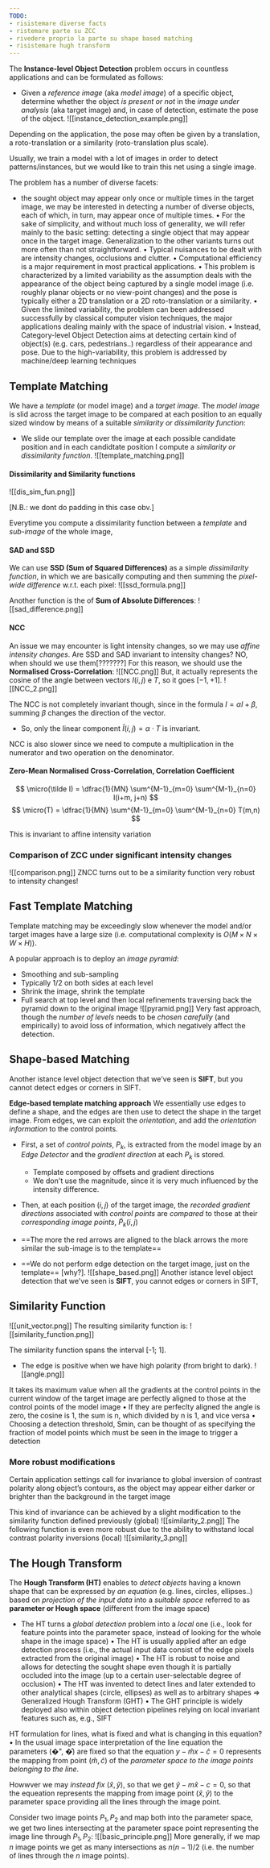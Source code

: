 ```yaml
---
TODO:
- risistemare diverse facts
- ristemare parte su ZCC
- rivedere proprio la parte su shape based matching
- risistemare hugh transform
---
```



The __Instance-level Object Detection__ problem occurs in countless applications and can be formulated as follows:
- Given a _reference image_ (aka _model image_) of a specific object, determine whether the object _is present or not_ in the _image under analysis_ (aka target image) and, in case of detection, estimate the pose of the object.
![[instance_detection_example.png]]

Depending on the application, the pose may often be given by a translation, a roto-translation or a similarity (roto-translation plus scale).

Usually, we train a model with a lot of images in order to detect patterns/instances, but we would like to train this net using a single image. 


The problem has a number of diverse facets: 
- the sought object may appear only once or multiple times in the target image, we may be interested in detecting a number of diverse objects, each of which, in turn, may appear once of multiple times. • For the sake of simplicity, and without much loss of generality, we will refer mainly to the basic setting: detecting a single object that may appear once in the target image. Generalization to the other variants turns out more often than not straightforward. • Typical nuisances to be dealt with are intensity changes, occlusions and clutter. • Computational efficiency is a major requirement in most practical applications. • This problem is characterized by a limited variability as the assumption deals with the appearance of the object being captured by a single model image (i.e. roughly planar objects or no view-point changes) and the pose is typically either a 2D translation or a 2D roto-translation or a similarity. • Given the limited variability, the problem can been addressed successfully by classical computer vision techniques, the major applications dealing mainly with the space of industrial vision. • Instead, Category-level Object Detection aims at detecting certain kind of object(s) (e.g. cars, pedestrians..) regardless of their appearance and pose. Due to the high-variability, this problem is addressed by machine/deep learning techniques

## Template Matching
We have a _template_ (or model image) and a _target image_.
The _model image_ is slid across the target image to be compared at each position to an equally sized window by means of a suitable _similarity or dissimilarity function_:
- We slide our template over the image at each possible candidate position and in each candidtate position I compute a _similarity or dissimilarity function_. 
![[template_matching.png]]

#### Dissimilarity and Similarity functions
![[dis_sim_fun.png]]

\[N.B.: we dont do padding in this case obv.\]

Everytime you compute a dissimilarity function between a _template_ and _sub-image_ of the whole image,

#### SAD and SSD
We can use __SSD (Sum of Squared Differences)__ as a simple _dissimilarity function_, in which we are basically computing and then summing the _pixel-wide difference_ w.r.t. each pixel:
![[ssd_formula.png]]

Another function is the of __Sum of Absolute Differences__:
![[sad_difference.png]]

#### NCC 
An issue we may encounter is light intensity changes, so we may use _affine intensity changes_.
Are SSD and SAD invariant to intensity changes? NO, when should we use them[???????]
For this reason, we should use the __Normalised Cross-Correlation__:
![[NCC.png]]
But, it actually represents the cosine of the angle between vectors $I(i,j)$ e $T$, so it goes $[-1,+1]$. 
![[NCC_2.png]]

The NCC is not completely invariant though, since in the formula $I = \alpha I + \beta$, summing $\beta$ changes the direction of the vector. 
- So, only the linear component $\tilde I(i,j) = \alpha \cdot T$ is invariant.

NCC is also slower since we need to compute a multiplication in the numerator and two operation on the denominator. 

#### Zero-Mean Normalised Cross-Correlation, Correlation Coefficient
$$
\micro(\tilde I) =  \dfrac{1}{MN} \sum^{M-1}_{m=0} \sum^{M-1}_{n=0} I(i+m, j+n)
$$
$$
\micro(T) =  \dfrac{1}{MN} \sum^{M-1}_{m=0} \sum^{M-1}_{n=0} T(m,n)
$$

This is invariant to affine intensity variation


### Comparison of ZCC under significant intensity changes
![[comparison.png]]
ZNCC turns out to be a similarity function very robust to intensity changes!


## Fast Template Matching
Template matching may be exceedingly slow whenever the model and/or target images have a large size (i.e. computational complexity is $O(M×N×W×H)$). 

A popular approach is to deploy an _image pyramid_: 
- Smoothing and sub-sampling 
- Typically 1/2 on both sides at each level 
- Shrink the image, shrink the template 
- Full search at top level and then local refinements traversing back the pyramid down to the original image
![[pyramid.png]]
Very fast approach, though the _number of levels_ needs to be _chosen carefully_ (and empirically) to avoid loss of information, which negatively affect the detection.

## Shape-based Matching
Another istance level object detection that we've seen is __SIFT__, but you cannot detect edges or corners in SIFT.

__Edge-based template matching approach__ 
We essentially use edges to define a shape, and the edges are then use to detect the shape in the target image. 
From edges, we can exploit the _orientation_, and add the _orientation information_ to the control points.  

- First, a set of _control points_, $P_k$, is extracted from the model image by an _Edge Detector_ and the _gradient direction_ at each $P_k$ is stored.
	- Template composed by offsets and gradient directions 
	- We don't use the magnitude, since it is very much influenced by the intensity difference. 

- Then, at each position $(i,j)$ of the target image, the _recorded gradient directions_ associated with _control points_ are _compared_ to those at their _corresponding image points_, $\tilde P_k(i,j)$ 
- ==The more the red arrows are aligned to the black arrows the more similar the sub-image is to the template== 
- ==We do not perform edge detection on the target image, just on the template== \[why?\].
![[shape_based.png]]
Another istance level object detection that we've seen is __SIFT__, you cannot edges or corners in SIFT, 


## Similarity Function
![[unit_vector.png]]
The resulting similarity function is:
![[similarity_function.png]]

The similarity function spans the interval \[-1; 1\].
- The edge is positive when we have high polarity (from bright to dark).
![[angle.png]]

It takes its maximum value when all the gradients at the control points in the current window of the target image are perfectly aligned to those at the control points of the model image • If they are perfeclty aligned the angle is zero, the cosine is 1, the sum is n, which divided by n is 1, and vice versa • Choosing a detection threshold, Smin, can be thought of as specifying the fraction of model points which must be seen in the image to trigger a detection

### More robust modifications
Certain application settings call for invariance to global inversion of contrast polarity along object’s contours, as the object may appear either darker or brighter than the background in the target image 

This kind of invariance can be achieved by a slight modification to the similarity function defined previously (global) 
![[similarity_2.png]]
The following function is even more robust due to the ability to withstand local contrast polarity inversions (local)
![[similarity_3.png]]

## The Hough Transform
The __Hough Transform (HT)__ enables to _detect objects_ having a known shape that can be expressed by _an equation_ (e.g. lines, circles, ellipses..) based on _projection of the input data_ into a _suitable space_ referred to as __parameter or Hough space__ (different from the image space) 
- The HT turns a _global detection_ problem into a _local_ one (i.e., look for feature points into the parameter space, instead of looking for the whole shape in the image space) • The HT is usually applied after an edge detection process (i.e., the actual input data consist of the edge pixels extracted from the original image) • The HT is robust to noise and allows for detecting the sought shape even though it is partially occluded into the image (up to a certain user-selectable degree of occlusion) • The HT was invented to detect lines and later extended to other analytical shapes (circle, ellipses) as well as to arbitrary shapes => Generalized Hough Transform (GHT) • The GHT principle is widely deployed also within object detection pipelines relying on local invariant features such as, e.g., SIFT

HT formulation for lines, what is fixed and what is changing in this equation? • In the usual image space interpretation of the line equation the parameters (�", �̂) are fixed so that the equation $y − \hat mx − \hat c = 0$ represents the mapping from point $(\hat m, \hat c)$ of the _parameter space to the image points belonging to the line_. 

Howwver we may _instead fix_ $(\hat x, \hat y)$, so that we get $\hat y − m\hat x −  c = 0$, so that the equeation represents the mapping from image point $(\hat x, \hat y)$ to the parameter space providing all the lines through the image point. 

Consider two image points $P_1,P_2$ and map both into the parameter space, we get two lines intersecting at the parameter space point representing the image line through $P_1,P_2$:
![[basic_principle.png]]
More generally, if we map $n$ image points we get as many intersections as $n(n-1)/2$ (i.e. the number of lines through the $n$ image points).
